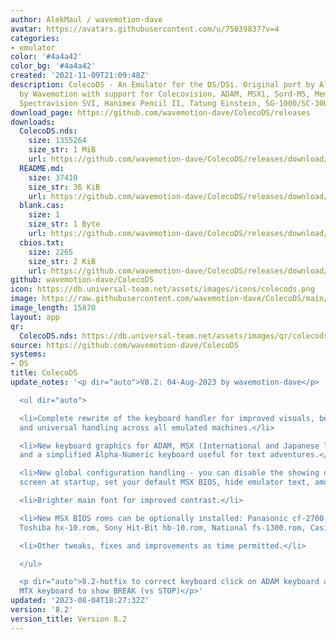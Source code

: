 ```yaml
---
author: AlekMaul / wavemotion-dave
avatar: https://avatars.githubusercontent.com/u/75039837?v=4
categories:
- emulator
color: '#4a4a42'
color_bg: '#4a4a42'
created: '2021-11-09T21:09:48Z'
description: ColecoDS - An Emulator for the DS/DSi. Original port by Alekmaul. Phoenix-Edition
  by Wavemotion with support for Colecovision, ADAM, MSX1, Sord-M5, Memotech MTX,
  Spectravision SVI, Hanimex Pencil II, Tatung Einstein, SG-1000/SC-3000 and the Creativision.
download_page: https://github.com/wavemotion-dave/ColecoDS/releases
downloads:
  ColecoDS.nds:
    size: 1355264
    size_str: 1 MiB
    url: https://github.com/wavemotion-dave/ColecoDS/releases/download/8.2/ColecoDS.nds
  README.md:
    size: 37410
    size_str: 36 KiB
    url: https://github.com/wavemotion-dave/ColecoDS/releases/download/8.2/README.md
  blank.cas:
    size: 1
    size_str: 1 Byte
    url: https://github.com/wavemotion-dave/ColecoDS/releases/download/8.2/blank.cas
  cbios.txt:
    size: 2265
    size_str: 2 KiB
    url: https://github.com/wavemotion-dave/ColecoDS/releases/download/8.2/cbios.txt
github: wavemotion-dave/ColecoDS
icon: https://db.universal-team.net/assets/images/icons/colecods.png
image: https://raw.githubusercontent.com/wavemotion-dave/ColecoDS/main/arm9/gfx_data/pdev_tbg0.png
image_length: 15870
layout: app
qr:
  ColecoDS.nds: https://db.universal-team.net/assets/images/qr/colecods-nds.png
source: https://github.com/wavemotion-dave/ColecoDS
systems:
- DS
title: ColecoDS
update_notes: '<p dir="auto">V8.2: 04-Aug-2023 by wavemotion-dave</p>

  <ul dir="auto">

  <li>Complete rewrite of the keyboard handler for improved visuals, better emulation
  and universal handling across all emulated machines.</li>

  <li>New keyboard graphics for ADAM, MSX (International and Japanese layouts), MTX
  and a simplified Alpha-Numeric keyboard useful for text adventures.</li>

  <li>New global configuration handling - you can disable the showing of the BIOS
  screen at startup, set your default MSX BIOS, hide emulator text, among other features.</li>

  <li>Brighter main font for improved contrast.</li>

  <li>New MSX BIOS roms can be optionally installed: Panasonic cf-2700, Yamaha cx5m.rom,
  Toshiba hx-10.rom, Sony Hit-Bit hb-10.rom, National fs-1300.rom, Casio pv-7.rom</li>

  <li>Other tweaks, fixes and improvements as time permitted.</li>

  </ul>

  <p dir="auto">8.2-hotfix to correct keyboard click on ADAM keyboard and fix Memotech
  MTX keyboard to show BREAK (vs STOP)</p>'
updated: '2023-08-04T18:27:32Z'
version: '8.2'
version_title: Version 8.2
---
```

